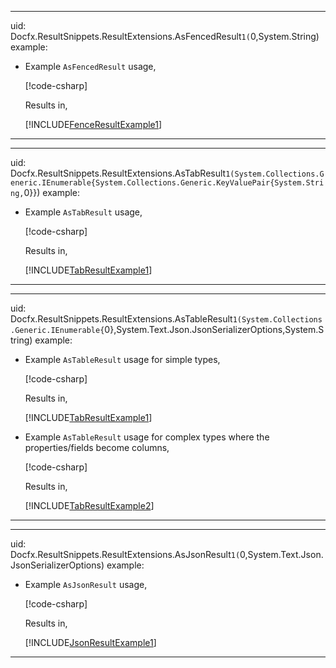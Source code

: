 ﻿---
uid: Docfx.ResultSnippets.ResultExtensions.SaveResults``1(``0,System.String,System.String,System.String,System.String)
example:
- Example `SaveResults` usage,

  [!code-csharp[](../../Docfx.ResultSnippets.Tests/ResultExtensionsTests.cs#SaveResultsExample1)]

  Results in,

  [!INCLUDE[SaveResultsExample1](../../Docfx.ResultSnippets.Tests/__examples__/ResultExtensionsTests.Case1.md)]
---

---
uid: Docfx.ResultSnippets.ResultExtensions.AsFencedResult``1(``0,System.String)
example:
- Example `AsFencedResult` usage,

  [!code-csharp[](../../Docfx.ResultSnippets.Tests/ResultExtensionsTests.cs#FenceResultExample1)]

  Results in,

  [!INCLUDE[FenceResultExample1](../../Docfx.ResultSnippets.Tests/__examples__/ResultExtensionsTests.Case2.md)]
---

---
uid: Docfx.ResultSnippets.ResultExtensions.AsTabResult``1(System.Collections.Generic.IEnumerable{System.Collections.Generic.KeyValuePair{System.String,``0}})
example:
- Example `AsTabResult` usage,

  [!code-csharp[](../../Docfx.ResultSnippets.Tests/ResultExtensionsTests.cs#TabResultExample1)]

  Results in,

  [!INCLUDE[TabResultExample1](../../Docfx.ResultSnippets.Tests/__examples__/ResultExtensionsTests.Case3.md)]
---

---
uid: Docfx.ResultSnippets.ResultExtensions.AsTableResult``1(System.Collections.Generic.IEnumerable{``0},System.Text.Json.JsonSerializerOptions,System.String)
example:
- Example `AsTableResult` usage for simple types,

  [!code-csharp[](../../Docfx.ResultSnippets.Tests/ResultExtensionsTests.cs#TableResultExample1)]

  Results in,

  [!INCLUDE[TabResultExample1](../../Docfx.ResultSnippets.Tests/__examples__/ResultExtensionsTests.Case4.md)]

- Example `AsTableResult` usage for complex types where the properties/fields become columns,

  [!code-csharp[](../../Docfx.ResultSnippets.Tests/ResultExtensionsTests.cs#TableResultExample2)]

  Results in,

  [!INCLUDE[TabResultExample2](../../Docfx.ResultSnippets.Tests/__examples__/ResultExtensionsTests.Case5.md)]

---

---
uid: Docfx.ResultSnippets.ResultExtensions.AsJsonResult``1(``0,System.Text.Json.JsonSerializerOptions)
example:
- Example `AsJsonResult` usage,

  [!code-csharp[](../../Docfx.ResultSnippets.Tests/ResultExtensionsTests.cs#JsonResultExample1)]

  Results in,

  [!INCLUDE[JsonResultExample1](../../Docfx.ResultSnippets.Tests/__examples__/ResultExtensionsTests.Case6.md)]
---